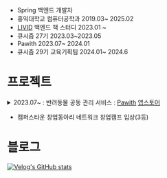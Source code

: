 
* Spring 백엔드 개발자
* 홍익대학교 컴퓨터공학과 2019.03~ 2025.02
* [LIVID](https://github.com/Learning-Is-Vital-In-Development) 백엔드 책 스터디 2023.01 ~
* 큐시즘 27기 2023.03~2023.05
* Pawith 2023.07~ 2024.01
* 큐시즘 29기 교육기획팀 2024.01~ 2024.6

# 프로젝트

<details>
  <summary >2023.07~ : 반려동물 공동 관리 서비스 : 
    <a href = "https://github.com/TEAM-SAMSION/Backend">Pawith</a>
    <a href= "https://apps.apple.com/kr/app/%ED%8F%AC%EC%9E%87-pawith/id6472612736">앱스토어</a>
  </summary>
  

  <div markdown="1">
    
  <details>
    <summary>성능 개선</summary>
    
    * 이미지 업로드 + 팀 생성 API 개선
      * 리팩터링 전 : 이미지 업로드 API + 팀 생성 API, 동시100명 요청 평균 160ms
      * 리팩터링 후 : 이미지 업로드(비동기) + 팀 생성 API , 동시 100명 요쳥 평균 98.3ms(60% 개선)

    * Todo 완료율 API 개선
      * 리팩터링 전 : 동시 100명 요청 평균 426ms
      * 리팩터링 후 : 동시 100명 요청 평균 67ms (535% 개선)

    * Todo 조회 API 개선
      * 리팩터링 전 : 동시 100명 요청 평균 915ms
      * 리팩터링 후 : 동시 100명 요청 평균 85ms(914% 성능개선)
   
    * Todo 모임 조회 API 개선
      * 리팩터링 전 : 동시 100명 요청 평균 202ms
      * 리팩터링 후 : 동시 100명 요청 평균 88ms(129% 성능개선)
  
    * Todo 모임 이름 조회 API 개선
      * 리팩터링 전 : 동시 100명 요청 평균 225ms
      * 리팩터링 후 : 동시 100명 요청 평균 63ms(257% 성능개선)

    * 카테고리 하위 Todo 조회 API 개선(테스트 데이터 24000개 레코드)
      * 리팩터링 전 : 단건 조회 41000ms
      * 리팩터링 후 : 단건 조회 800ms(5025% 성능 개선)

  </details>
  
  </div>
</details>

* 캠퍼스타운 창업동아리 네트워크 창업캠프 입상(3등)


# 블로그

[![Velog's GitHub stats](https://velog-readme-stats.vercel.app/api/list?name=tlarbals824)](https://velog.io/@tlarbals824)



